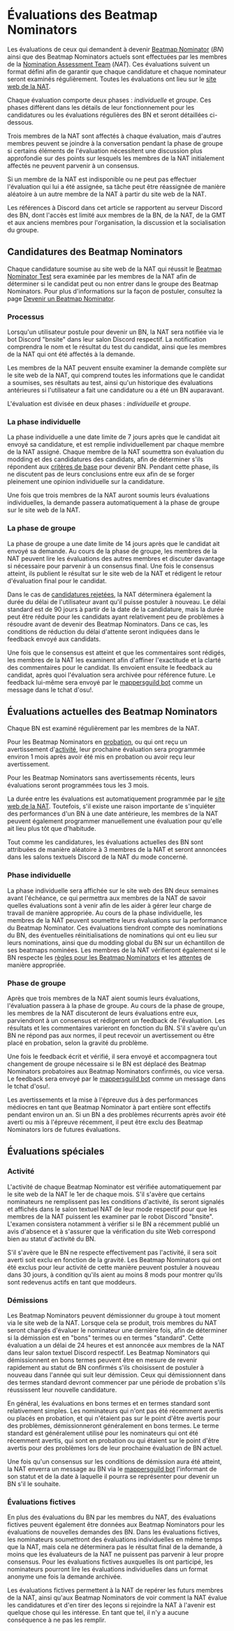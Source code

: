 # Évaluations des Beatmap Nominators

Les évaluations de ceux qui demandent à devenir [Beatmap Nominator](/wiki/People/The_Team/Beatmap_Nominators) (*BN*) ainsi que des Beatmap Nominators actuels sont effectuées par les membres de la [Nomination Assessment Team](/wiki/People/The_Team/Nomination_Assessment_Team) (*NAT*). Ces évaluations suivent un format défini afin de garantir que chaque candidature et chaque nominateur seront examinés régulièrement. Toutes les évaluations ont lieu sur le [site web de la NAT](https://bn.mappersguild.com/).

Chaque évaluation comporte deux phases : *individuelle* et *groupe*. Ces phases diffèrent dans les détails de leur fonctionnement pour les candidatures ou les évaluations régulières des BN et seront détaillées ci-dessous.

Trois membres de la NAT sont affectés à chaque évaluation, mais d'autres membres peuvent se joindre à la conversation pendant la phase de groupe si certains éléments de l'évaluation nécessitent une discussion plus approfondie sur des points sur lesquels les membres de la NAT initialement affectés ne peuvent parvenir à un consensus.

Si un membre de la NAT est indisponible ou ne peut pas effectuer l'évaluation qui lui a été assignée, sa tâche peut être réassignée de manière aléatoire à un autre membre de la NAT à partir du site web de la NAT.

Les références à Discord dans cet article se rapportent au serveur Discord des BN, dont l'accès est limité aux membres de la BN, de la NAT, de la GMT et aux anciens membres pour l'organisation, la discussion et la socialisation du groupe.

## Candidatures des Beatmap Nominators

Chaque candidature soumise au site web de la NAT qui réussit le [Beatmap Nominator Test](/wiki/People/The_Team/Beatmap_Nominators/Beatmap_Nominator_Test) sera examinée par les membres de la NAT afin de déterminer si le candidat peut ou non entrer dans le groupe des Beatmap Nominators. Pour plus d'informations sur la façon de postuler, consultez la page [Devenir un Beatmap Nominator](/wiki/People/The_Team/Beatmap_Nominators/Becoming_a_Beatmap_Nominator).

### Processus

Lorsqu'un utilisateur postule pour devenir un BN, la NAT sera notifiée via le bot Discord "bnsite" dans leur salon Discord respectif. La notification comprendra le nom et le résultat du test du candidat, ainsi que les membres de la NAT qui ont été affectés à la demande.

Les membres de la NAT peuvent ensuite examiner la demande complète sur le site web de la NAT, qui comprend toutes les informations que le candidat a soumises, ses résultats au test, ainsi qu'un historique des évaluations antérieures si l'utilisateur a fait une candidature ou a été un BN auparavant.

L'évaluation est divisée en deux phases : *individuelle* et *groupe*.

### La phase individuelle

La phase individuelle a une date limite de 7 jours après que le candidat ait envoyé sa candidature, et est remplie individuellement par chaque membre de la NAT assigné. Chaque membre de la NAT soumettra son évaluation du modding et des candidatures des candidats, afin de déterminer s'ils répondent aux [critères de base](/wiki/People/The_Team/Beatmap_Nominators/Becoming_a_Beatmap_Nominator#critères-de-base) pour devenir BN. Pendant cette phase, ils ne discutent pas de leurs conclusions entre eux afin de se forger pleinement une opinion individuelle sur la candidature.

Une fois que trois membres de la NAT auront soumis leurs évaluations individuelles, la demande passera automatiquement à la phase de groupe sur le site web de la NAT.

### La phase de groupe

La phase de groupe a une date limite de 14 jours après que le candidat ait envoyé sa demande. Au cours de la phase de groupe, les membres de la NAT peuvent lire les évaluations des autres membres et discuter davantage si nécessaire pour parvenir à un consensus final. Une fois le consensus atteint, ils publient le résultat sur le site web de la NAT et rédigent le retour d'évaluation final pour le candidat. 

Dans le cas de [candidatures rejetées](/wiki/People/The_Team/Beatmap_Nominators/Becoming_a_Beatmap_Nominator#demandes-rejetées), la NAT déterminera également la durée du délai de l'utilisateur avant qu'il puisse postuler à nouveau. Le délai standard est de 90 jours à partir de la date de la candidature, mais la durée peut être réduite pour les candidats ayant relativement peu de problèmes à résoudre avant de devenir des Beatmap Nominators. Dans ce cas, les conditions de réduction du délai d'attente seront indiquées dans le feedback envoyé aux candidats.

Une fois que le consensus est atteint et que les commentaires sont rédigés, les membres de la NAT les examinent afin d'affiner l'exactitude et la clarté des commentaires pour le candidat. Ils envoient ensuite le feedback au candidat, après quoi l'évaluation sera archivée pour référence future. Le feedback lui-même sera envoyé par le [mappersguild bot](https://osu.ppy.sh/users/23648635) comme un message dans le tchat d'osu!.

## Évaluations actuelles des Beatmap Nominators

Chaque BN est examiné régulièrement par les membres de la NAT.

Pour les Beatmap Nominators en [probation](/wiki/People/The_Team/Beatmap_Nominators#beatmap-nominators-probatoires), ou qui ont reçu un avertissement d'[activité](/wiki/People/The_Team/Beatmap_Nominators/Rules#activité), leur prochaine évaluation sera programmée environ 1 mois après avoir été mis en probation ou avoir reçu leur avertissement.

Pour les Beatmap Nominators sans avertissements récents, leurs évaluations seront programmées tous les 3 mois.

La durée entre les évaluations est automatiquement programmée par le [site web de la NAT](https://bn.mappersguild.com/). Toutefois, s'il existe une raison importante de s'inquiéter des performances d'un BN à une date antérieure, les membres de la NAT peuvent également programmer manuellement une évaluation pour qu'elle ait lieu plus tôt que d'habitude.

Tout comme les candidatures, les évaluations actuelles des BN sont attribuées de manière aléatoire à 3 membres de la NAT et seront annoncées dans les salons textuels Discord de la NAT du mode concerné.

### Phase individuelle

La phase individuelle sera affichée sur le site web des BN deux semaines avant l'échéance, ce qui permettra aux membres de la NAT de savoir quelles évaluations sont à venir afin de les aider à gérer leur charge de travail de manière appropriée. Au cours de la phase individuelle, les membres de la NAT peuvent soumettre leurs évaluations sur la performance du Beatmap Nominator. Ces évaluations tiendront compte des nominations du BN, des éventuelles réinitialisations de nominations qui ont eu lieu sur leurs nominations, ainsi que du modding global du BN sur un échantillon de ses beatmaps nominées. Les membres de la NAT vérifieront également si le BN respecte les [règles pour les Beatmap Nominators](/wiki/People/The_Team/Beatmap_Nominators/Rules) et les [attentes](/wiki/People/The_Team/Beatmap_Nominators/Expectations) de manière appropriée.

### Phase de groupe

Après que trois membres de la NAT aient soumis leurs évaluations, l'évaluation passera à la phase de groupe. Au cours de la phase de groupe, les membres de la NAT discuteront de leurs évaluations entre eux, parviendront à un consensus et rédigeront un feedback de l'évaluation. Les résultats et les commentaires varieront en fonction du BN. S'il s'avère qu'un BN ne répond pas aux normes, il peut recevoir un avertissement ou être placé en probation, selon la gravité du problème. 

Une fois le feedback écrit et vérifié, il sera envoyé et accompagnera tout changement de groupe nécessaire si le BN est déplacé des Beatmap Nominators probatoires aux Beatmap Nominators confirmés, ou vice versa. Le feedback sera envoyé par le [mappersguild bot](https://osu.ppy.sh/users/23648635) comme un message dans le tchat d'osu!.

Les avertissements et la mise à l'épreuve dus à des performances médiocres en tant que Beatmap Nominator à part entière sont effectifs pendant environ un an. Si un BN a des problèmes récurrents après avoir été averti ou mis à l'épreuve récemment, il peut être exclu des Beatmap Nominators lors de futures évaluations.

## Évaluations spéciales

### Activité

L'activité de chaque Beatmap Nominator est vérifiée automatiquement par le site web de la NAT le 1er de chaque mois. S'il s'avère que certains nominateurs ne remplissent pas les conditions d'activité, ils seront signalés et affichés dans le salon textuel NAT de leur mode respectif pour que les membres de la NAT puissent les examiner par le robot Discord "bnsite". L'examen consistera notamment à vérifier si le BN a récemment publié un avis d'absence et à s'assurer que la vérification du site Web correspond bien au statut d'activité du BN.

S'il s'avère que le BN ne respecte effectivement pas l'activité, il sera soit averti soit exclu en fonction de la gravité. Les Beatmap Nominators qui ont été exclus pour leur activité de cette manière peuvent postuler à nouveau dans 30 jours, à condition qu'ils aient au moins 8 mods pour montrer qu'ils sont redevenus actifs en tant que moddeurs.

### Démissions

Les Beatmap Nominators peuvent démissionner du groupe à tout moment via le site web de la NAT. Lorsque cela se produit, trois membres du NAT seront chargés d'évaluer le nominateur une dernière fois, afin de déterminer si la démission est en "bons" termes ou en termes "standard". Cette évaluation a un délai de 24 heures et est annoncée aux membres de la NAT dans leur salon textuel Discord respectif. Les Beatmap Nominators qui démissionnent en bons termes peuvent être en mesure de revenir rapidement au statut de BN confirmés s'ils choisissent de postuler à nouveau dans l'année qui suit leur démission. Ceux qui démissionnent dans des termes standard devront commencer par une période de probation s'ils réussissent leur nouvelle candidature.

En général, les évaluations en bons termes et en termes standard sont relativement simples. Les nominateurs qui n'ont pas été récemment avertis ou placés en probation, et qui n'étaient pas sur le point d'être avertis pour des problèmes, démissionneront généralement en bons termes. Le terme standard est généralement utilisé pour les nominateurs qui ont été récemment avertis, qui sont en probation ou qui étaient sur le point d'être avertis pour des problèmes lors de leur prochaine évaluation de BN actuel.

Une fois qu'un consensus sur les conditions de démission aura été atteint, la NAT enverra un message au BN via le [mappersguild bot](https://osu.ppy.sh/users/23648635) l'informant de son statut et de la date à laquelle il pourra se représenter pour devenir un BN s'il le souhaite.

### Évaluations fictives

En plus des évaluations du BN par les membres du NAT, des évaluations fictives peuvent également être données aux Beatmap Nominators pour les évaluations de nouvelles demandes des BN. Dans les évaluations fictives, les nominateurs soumettront des évaluations individuelles en même temps que la NAT, mais cela ne déterminera pas le résultat final de la demande, à moins que les évaluateurs de la NAT ne puissent pas parvenir à leur propre consensus. Pour les évaluations fictives auxquelles ils ont participé, les nominateurs pourront lire les évaluations individuelles dans un format anonyme une fois la demande archivée.

Les évaluations fictives permettent à la NAT de repérer les futurs membres de la NAT, ainsi qu'aux Beatmap Nominators de voir comment la NAT évalue les candidatures et d'en tirer des leçons si rejoindre la NAT à l'avenir est quelque chose qui les intéresse. En tant que tel, il n'y a aucune conséquence à ne pas les remplir.
